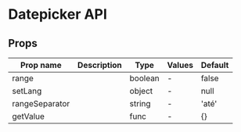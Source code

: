 # Datepicker API

## Props

| Prop name      | Description | Type    | Values | Default |
| -------------- | ----------- | ------- | ------ | ------- |
| range          |             | boolean | -      | false   |
| setLang        |             | object  | -      | null    |
| rangeSeparator |             | string  | -      | 'até'   |
| getValue       |             | func    | -      | {}      |
